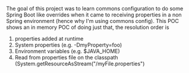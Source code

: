 The goal of this project was to learn commons configuration to do some Spring Boot like overrides when it came to receiving properties in a non Spring environment (hence why I'm using commons config).  This POC shows an in memory POC of doing just that, the resolution order is

1. properties added at runtime
2. System properties (e.g. -DmyProperty=foo)
3. Environment variables (e.g. $JAVA_HOME)
4. Read from properties file on the classpath (System.getResourceAsStream("/myFile.properties")
